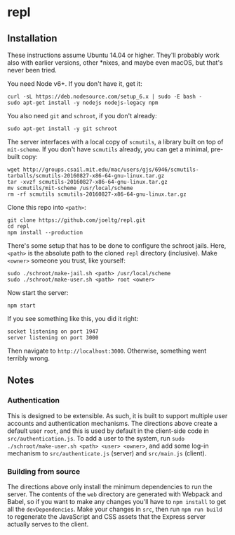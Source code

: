 # repl

## Installation
These instructions assume Ubuntu 14.04 or higher.
They'll probably work also with earlier versions, other *nixes, and maybe even macOS, but that's never been tried.

You need Node v6+. If you don't have it, get it:
```
curl -sL https://deb.nodesource.com/setup_6.x | sudo -E bash -
sudo apt-get install -y nodejs nodejs-legacy npm
```
You also need `git` and `schroot`, if you don't already:
```
sudo apt-get install -y git schroot
```
The server interfaces with a local copy of `scmutils`, a library built on top of `mit-scheme`.
If you don't have `scmutils` already, you can get a minimal, pre-built copy:
```
wget http://groups.csail.mit.edu/mac/users/gjs/6946/scmutils-tarballs/scmutils-20160827-x86-64-gnu-linux.tar.gz
tar -xvzf scmutils-20160827-x86-64-gnu-linux.tar.gz
mv scmutils/mit-scheme /usr/local/scheme
rm -rf scmutils scmutils-20160827-x86-64-gnu-linux.tar.gz
```
Clone this repo into `<path>`:
```
git clone https://github.com/joeltg/repl.git
cd repl
npm install --production
```
There's some setup that has to be done to configure the schroot jails.
Here, `<path>` is the absolute path to the cloned `repl` directory (inclusive).
Make `<owner>` someone you trust, like yourself:
```
sudo ./schroot/make-jail.sh <path> /usr/local/scheme
sudo ./schroot/make-user.sh <path> root <owner>
```
Now start the server:
```
npm start
```
If you see something like this, you did it right:
```
socket listening on port 1947
server listening on port 3000
```
Then navigate to `http://localhost:3000`. Otherwise, something went terribly wrong.

## Notes

### Authentication
This is designed to be extensible.
As such, it is built to support multiple user accounts and authentication mechanisms.
The directions above create a default user `root`, and this is used by default in the client-side code in `src/authentication.js`.
To add a user  to the system, run `sudo ./schroot/make-user.sh <path> <user> <owner>`, and add some log-in mechanism to `src/authenticate.js` (server) and `src/main.js` (client).

### Building from source
The directions above only install the minimum dependencies to run the server.
The contents of the `web` directory are generated with Webpack and Babel, so if you want to make any changes you'll have to `npm install` to get all the `devDependencies`.
Make your changes in `src`, then run `npm run build` to regenerate the JavaScript and CSS assets that the Express server actually serves to the client.
